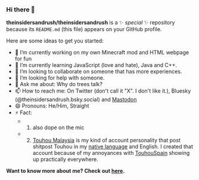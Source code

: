 ### Hi there 👋

**theinsidersandrush/theinsidersandrush** is a ✨ _special_ ✨ repository because its `README.md` (this file) appears on your GitHub profile.

Here are some ideas to get you started:

- 🔭 I’m currently working on my own Minecraft mod and HTML webpage for fun
- 🌱 I’m currently learning JavaScript (love and hate), Java and C++.
- 👯 I’m looking to collaborate on someone that has more experiences.
- 🤔 I’m looking for help with someone.
- 💬 Ask me about: Why do trees talk?
- 📫 How to reach me: On Twitter (don't call it "X". I don't like it.), Bluesky (@theinsidersandrush.bsky.social) and [Mastodon](https://pawoo.net/@theinsidersandrush)
- 😄 Pronouns: He/Him, Straight
- ⚡ Fact:
  - 1. also dope on the mic
  - 2. [Touhou Malaysia](https://twitter.com/TouhouMalaysia) is my kind of account personality that post shitpost Touhou in my [native language](https://en.wikipedia.org/wiki/Malaysian_Malay) and English. I created that account because of my annoyances with [TouhouSpain](https://twitter.com/TouhouSpain) showing up practically everywhere.

__Want to know more about me? Check out [here](https://web.archive.org/web/20000301045908/http://x.com/).__
